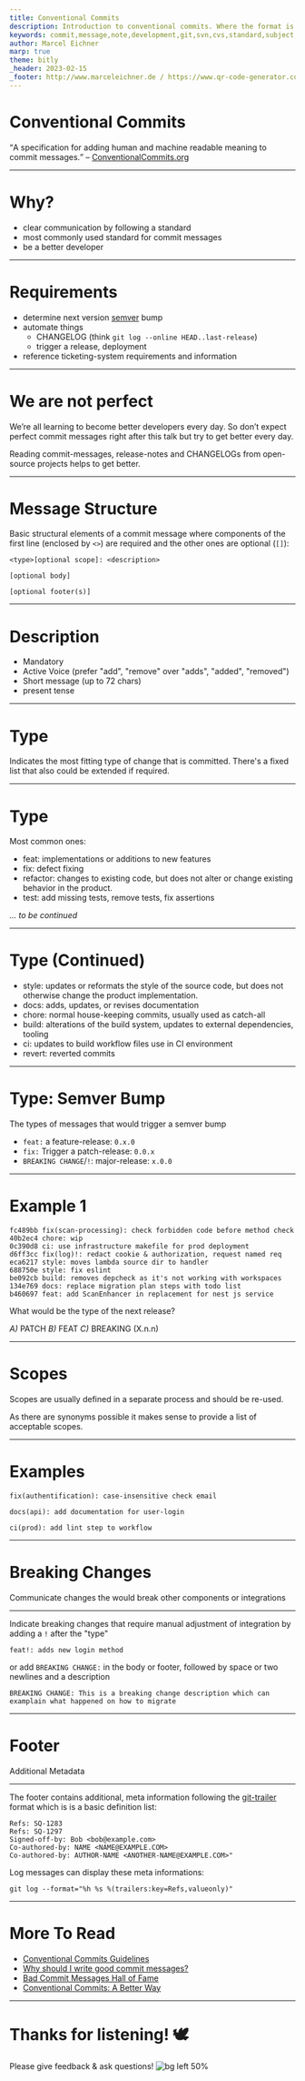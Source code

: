 ```yaml
---
title: Conventional Commits
description: Introduction to conventional commits. Where the format is coming from, what it is about and why it’s so great!
keywords: commit,message,note,development,git,svn,cvs,standard,subject,header,footer
author: Marcel Eichner
marp: true
theme: bitly
_header: 2023-02-15
_footer: http://www.marceleichner.de / https://www.qr-code-generator.com/
---
```


<!-- _class: lead -->
# Conventional Commits

<q cite="https://www.conventionalcommits.org">A specification for adding human and machine readable meaning to commit messages.</q> – [ConventionalCommits.org](https://www.conventionalcommits.org)

---
# Why?

- clear communication by following a standard
- most commonly used standard for commit messages
- be a better developer

---
# Requirements

- determine next version [semver](https://semver.org) bump
- automate things
  - CHANGELOG (think `git log --online HEAD..last-release`)
  - trigger a release, deployment
- reference ticketing-system requirements and information


---
<!-- _class: chapter -->
# We are not perfect

We’re all learning to become better developers every day. So don’t expect perfect commit messages right after this talk but try to get better every day.

Reading commit-messages, release-notes and CHANGELOGs from open-source projects helps to get better.

---
# Message Structure

Basic structural elements of a commit message where components of the first line (enclosed by `<>`) are required and the other ones are optional (`[]`): 

```
<type>[optional scope]: <description>

[optional body]

[optional footer(s)]
```

---
# Description

- Mandatory
- Active Voice (prefer "add", "remove" over "adds", "added", "removed")
- Short message (up to 72 chars)
- present tense

---
<!-- _class: chapter -->
# Type

Indicates the most fitting type of change that is committed. There's a fixed list that also could be extended if required.

---
# Type

Most common ones:

- feat: implementations or additions to new features
- fix: defect fixing
- refactor: changes to existing code, but does not alter or change existing behavior in the product.
- test: add missing tests, remove tests, fix assertions

*… to be continued*

---
# Type (Continued)

- style: updates or reformats the style of the source code, but does not otherwise change the product implementation.
- docs: adds, updates, or revises documentation
- chore: normal house-keeping commits, usually used as catch-all 
- build: alterations of the build system, updates to external dependencies, tooling
- ci: updates to build workflow files use in CI environment
- revert: reverted commits

---
# Type: Semver Bump

The types of messages that would trigger a semver bump

- `feat:` a feature-release: `0.x.0`
- `fix:` Trigger a patch-release: `0.0.x`
- `BREAKING CHANGE`/`!`: major-release: `x.0.0`

---
# Example 1

```
fc489bb fix(scan-processing): check forbidden code before method check
40b2ec4 chore: wip
0c390d8 ci: use infrastructure makefile for prod deployment
d6ff3cc fix(log)!: redact cookie & authorization, request named req
eca6217 style: moves lambda source dir to handler
688750e style: fix eslint
be092cb build: removes depcheck as it's not working with workspaces
134e769 docs: replace migration plan steps with todo list
b460697 feat: add ScanEnhancer in replacement for nest js service
```

What would be the type of the next release?

*A)* PATCH
*B)* FEAT
*C)* BREAKING (X.n.n)
    
---
<!-- _class: chapter -->
# Scopes

Scopes are usually defined in a separate process and should be re-used.

As there are synonyms possible it makes sense to provide a list of acceptable scopes.

---
# Examples

```
fix(authentification): case-insensitive check email
```
```
docs(api): add documentation for user-login
```
```
ci(prod): add lint step to workflow
```

--- 
<!-- _class: chapter -->
# Breaking Changes
Communicate changes the would break other components or integrations 

---
Indicate breaking changes that require manual adjustment of integration by adding a `!` after the "type"
```
feat!: adds new login method
```

or add `BREAKING CHANGE:` in the body or footer, followed by space or two newlines and a description

```
BREAKING CHANGE: This is a breaking change description which can examplain what happened on how to migrate
```

---
<!-- _class: chapter -->
# Footer

Additional Metadata

---
The footer contains additional, meta information following the [git-trailer](https://git-scm.com/docs/git-interpret-trailers) format which is is a basic definition list:

```
Refs: SQ-1283
Refs: SQ-1297
Signed-off-by: Bob <bob@example.com>
Co-authored-by: NAME <NAME@EXAMPLE.COM>
Co-authored-by: AUTHOR-NAME <ANOTHER-NAME@EXAMPLE.COM>"
```

Log messages can display these meta informations:

```
git log --format="%h %s %(trailers:key=Refs,valueonly)"
```


--- 
# More To Read
<!-- _class: chapter -->

- [Conventional Commits Guidelines](https://www.conventionalcommits.org/)
- [Why should I write good commit messages?](https://medium.com/swlh/why-should-i-write-good-commit-messages-e15d37bf45cb)
- [Bad Commit Messages Hall of Fame](https://www.codelord.net/2015/03/16/bad-commit-messages-hall-of-shame/)
- [Conventional Commits: A Better Way](https://medium.com/neudesic-innovation/conventional-commits-a-better-way-78d6785c2e08)

---
<!-- _class: invert -->
# Thanks for listening! 🕊️
Please give feedback & ask questions!
![bg left 50%](https://public-api.egodit.org/v1/create/free?qr_code_text=https://qrco.de/bdWDGs)
